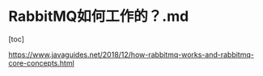 # RabbitMQ如何工作的？.md

[toc]

https://www.javaguides.net/2018/12/how-rabbitmq-works-and-rabbitmq-core-concepts.html

